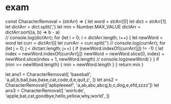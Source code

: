 # exam


const CharacterRemoval = (strArr) => {
	let word = strArr[0]
	let dict = strArr[1]
	let dictArr = dict.split(',')
	let min = Number.MAX_VALUE
	dictArr = dictArr.sort((a, b) => b - a)  
	// console.log(dictArr);
	for (let i = 0; i < dictArr.length; i++) {
		let newWord = word
		let curr = dictArr[i]
		let currArr = curr.split('')
		// console.log(currArr);
		for (let j = 0; j < dictarr.length; j++) {
			if (newWord.indexOf(currArr[j]) != -1) {
				let index = newWord.indexOf(currArr[j])
				newWord =
					newWord.slice(0, index) + newWord.slice(index + 1, newWord.length)
				// console.log(newWord)
			}
		}
		if (min >= newWord.length) {
			min = newWord.length
		}
	}
	return min
}

let ans1 = CharacterRemoval([
	'baseball',
	'a,all,b,ball,bas,base,cat,code,d,e,quit,z',
])
let ans2 = CharacterRemoval(['apbpleeeef', 'a,ab,abc,abcg,b,c,dog,e,efd,zzzz'])
let ans3 = CharacterRemoval([
	'worlcde',
	'apple,bat,cat,goodbye,hello,yellow,why,world',
])
